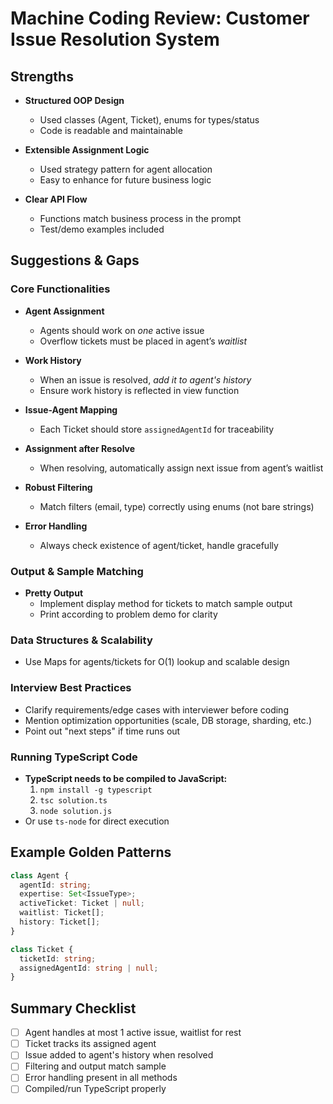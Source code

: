 # Machine Coding Review: Customer Issue Resolution System

## Strengths

- **Structured OOP Design**

  - Used classes (Agent, Ticket), enums for types/status
  - Code is readable and maintainable

- **Extensible Assignment Logic**

  - Used strategy pattern for agent allocation
  - Easy to enhance for future business logic

- **Clear API Flow**
  - Functions match business process in the prompt
  - Test/demo examples included

## Suggestions & Gaps

### Core Functionalities

- **Agent Assignment**

  - Agents should work on _one_ active issue
  - Overflow tickets must be placed in agent’s _waitlist_

- **Work History**

  - When an issue is resolved, _add it to agent's history_
  - Ensure work history is reflected in view function

- **Issue-Agent Mapping**

  - Each Ticket should store `assignedAgentId` for traceability

- **Assignment after Resolve**

  - When resolving, automatically assign next issue from agent’s waitlist

- **Robust Filtering**

  - Match filters (email, type) correctly using enums (not bare strings)

- **Error Handling**
  - Always check existence of agent/ticket, handle gracefully

### Output & Sample Matching

- **Pretty Output**
  - Implement display method for tickets to match sample output
  - Print according to problem demo for clarity

### Data Structures & Scalability

- Use Maps for agents/tickets for O(1) lookup and scalable design

### Interview Best Practices

- Clarify requirements/edge cases with interviewer before coding
- Mention optimization opportunities (scale, DB storage, sharding, etc.)
- Point out "next steps" if time runs out

### Running TypeScript Code

- **TypeScript needs to be compiled to JavaScript:**
  1. `npm install -g typescript`
  2. `tsc solution.ts`
  3. `node solution.js`
- Or use `ts-node` for direct execution

## Example Golden Patterns

```typescript
class Agent {
  agentId: string;
  expertise: Set<IssueType>;
  activeTicket: Ticket | null;
  waitlist: Ticket[];
  history: Ticket[];
}

class Ticket {
  ticketId: string;
  assignedAgentId: string | null;
}
```

## Summary Checklist

- [ ] Agent handles at most 1 active issue, waitlist for rest
- [ ] Ticket tracks its assigned agent
- [ ] Issue added to agent's history when resolved
- [ ] Filtering and output match sample
- [ ] Error handling present in all methods
- [ ] Compiled/run TypeScript properly
